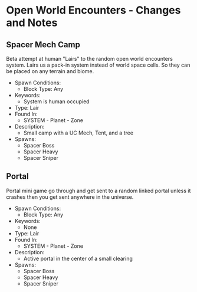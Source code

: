 # Open World Encounters - Changes and Notes

## Spacer Mech Camp
Beta attempt at human "Lairs" to the random open world encounters system. Lairs us a pack-in system instead of world space cells. So they can be placed on any terrain and biome.

- Spawn Conditions:
  - Block Type: Any
- Keywords:
  - System is human occupied
- Type: Lair
- Found In:
  - SYSTEM - Planet - Zone
- Description:
  - Small camp with a UC Mech, Tent, and a tree
- Spawns:
  - Spacer Boss
  - Spacer Heavy
  - Spacer Sniper

## Portal
Portal mini game go through and get sent to a random linked portal unless it crashes then you get sent anywhere in the universe.

- Spawn Conditions:
  - Block Type: Any
- Keywords:
  - None
- Type: Lair
- Found In:
  - SYSTEM - Planet - Zone
- Description:
  - Active portal in the center of a small clearing
- Spawns:
  - Spacer Boss
  - Spacer Heavy
  - Spacer Sniper
